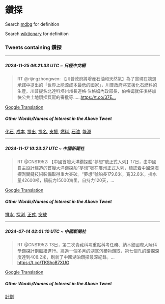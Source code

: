 # 鑽探

Search [mdbg](https://www.mdbg.net/chinese/dictionary?page=worddict&wdrst=0&wdqb=鑽探) for definition

Search [wiktionary](https://en.wiktionary.org/wiki/鑽探) for definition

### Tweets containing 鑽探

___
##### 2024-11-25 06:21:33 UTC ~ 日經中文網
> RT @rijingzhongwen: 【川普政府將增産石油和天然氣】為了實現在競選承諾中提出的「世界上能源成本最低的國家」，川普政府將支援化石燃料的生産。川普提名北達科塔州州長道格·伯格姆內政部長，伯格姆就任後將加快公共土地鑽探頁巖的審批等……https://t.co/37E…

[Google Translation](https://translate.google.com/?hi=en&tab=TT&sl=zh-CN&tl=en&op=translate&text=RT+%40rijingzhongwen%3A+%E3%80%90%E5%B7%9D%E6%99%AE%E6%94%BF%E5%BA%9C%E5%B0%87%E5%A2%9E%E7%94%A3%E7%9F%B3%E6%B2%B9%E5%92%8C%E5%A4%A9%E7%84%B6%E6%B0%A3%E3%80%91%E7%82%BA%E4%BA%86%E5%AF%A6%E7%8F%BE%E5%9C%A8%E7%AB%B6%E9%81%B8%E6%89%BF%E8%AB%BE%E4%B8%AD%E6%8F%90%E5%87%BA%E7%9A%84%E3%80%8C%E4%B8%96%E7%95%8C%E4%B8%8A%E8%83%BD%E6%BA%90%E6%88%90%E6%9C%AC%E6%9C%80%E4%BD%8E%E7%9A%84%E5%9C%8B%E5%AE%B6%E3%80%8D%EF%BC%8C%E5%B7%9D%E6%99%AE%E6%94%BF%E5%BA%9C%E5%B0%87%E6%94%AF%E6%8F%B4%E5%8C%96%E7%9F%B3%E7%87%83%E6%96%99%E7%9A%84%E7%94%9F%E7%94%A3%E3%80%82%E5%B7%9D%E6%99%AE%E6%8F%90%E5%90%8D%E5%8C%97%E9%81%94%E7%A7%91%E5%A1%94%E5%B7%9E%E5%B7%9E%E9%95%B7%E9%81%93%E6%A0%BC%C2%B7%E4%BC%AF%E6%A0%BC%E5%A7%86%E5%85%A7%E6%94%BF%E9%83%A8%E9%95%B7%EF%BC%8C%E4%BC%AF%E6%A0%BC%E5%A7%86%E5%B0%B1%E4%BB%BB%E5%BE%8C%E5%B0%87%E5%8A%A0%E5%BF%AB%E5%85%AC%E5%85%B1%E5%9C%9F%E5%9C%B0%E9%91%BD%E6%8E%A2%E9%A0%81%E5%B7%96%E7%9A%84%E5%AF%A9%E6%89%B9%E7%AD%89%E2%80%A6%E2%80%A6https%3A%2F%2Ft.co%2F37E%E2%80%A6)
##### Other Words/Names of Interest in the Above Tweet
[化石](化石.md), [成本](成本.md), [提出](提出.md), [提名](提名.md), [支援](支援.md), [燃料](燃料.md), [石油](石油.md), [能源](能源.md)
___
##### 2024-11-17 10:23:27 UTC ~ 中國新聞社
> RT @CNS1952: 【中國首艘大洋鑽探船“夢想”號正式入列】17日，由中國自主設計建造的首艘大洋鑽探船“夢想”號在廣州正式入列，標誌着中國深海探測關鍵技術裝備取得重大突破。“夢想”號船長179.8米，寬32.8米，排水量42600噸，續航力15000海里，自持力120天，…

[Google Translation](https://translate.google.com/?hi=en&tab=TT&sl=zh-CN&tl=en&op=translate&text=RT+%40CNS1952%3A+%E3%80%90%E4%B8%AD%E5%9C%8B%E9%A6%96%E8%89%98%E5%A4%A7%E6%B4%8B%E9%91%BD%E6%8E%A2%E8%88%B9%E2%80%9C%E5%A4%A2%E6%83%B3%E2%80%9D%E8%99%9F%E6%AD%A3%E5%BC%8F%E5%85%A5%E5%88%97%E3%80%9117%E6%97%A5%EF%BC%8C%E7%94%B1%E4%B8%AD%E5%9C%8B%E8%87%AA%E4%B8%BB%E8%A8%AD%E8%A8%88%E5%BB%BA%E9%80%A0%E7%9A%84%E9%A6%96%E8%89%98%E5%A4%A7%E6%B4%8B%E9%91%BD%E6%8E%A2%E8%88%B9%E2%80%9C%E5%A4%A2%E6%83%B3%E2%80%9D%E8%99%9F%E5%9C%A8%E5%BB%A3%E5%B7%9E%E6%AD%A3%E5%BC%8F%E5%85%A5%E5%88%97%EF%BC%8C%E6%A8%99%E8%AA%8C%E7%9D%80%E4%B8%AD%E5%9C%8B%E6%B7%B1%E6%B5%B7%E6%8E%A2%E6%B8%AC%E9%97%9C%E9%8D%B5%E6%8A%80%E8%A1%93%E8%A3%9D%E5%82%99%E5%8F%96%E5%BE%97%E9%87%8D%E5%A4%A7%E7%AA%81%E7%A0%B4%E3%80%82%E2%80%9C%E5%A4%A2%E6%83%B3%E2%80%9D%E8%99%9F%E8%88%B9%E9%95%B7179.8%E7%B1%B3%EF%BC%8C%E5%AF%AC32.8%E7%B1%B3%EF%BC%8C%E6%8E%92%E6%B0%B4%E9%87%8F42600%E5%99%B8%EF%BC%8C%E7%BA%8C%E8%88%AA%E5%8A%9B15000%E6%B5%B7%E9%87%8C%EF%BC%8C%E8%87%AA%E6%8C%81%E5%8A%9B120%E5%A4%A9%EF%BC%8C%E2%80%A6)
##### Other Words/Names of Interest in the Above Tweet
[排水](排水.md), [探測](探測.md), [正式](正式.md), [突破](突破.md)
___
##### 2024-07-14 02:01:10 UTC ~ 中國新聞社
> RT @CNS1952: 13日，第二次青藏科考重點科考任務、納木錯國際大陸科學鑽探計劃繼續進行。經過一個多月的湖底沉積物鑽取，第七個孔的鑽探深度達到408.2米，刷新了中國湖泊鑽探最深紀錄。… https://t.co/TKShoB7XUG

[Google Translation](https://translate.google.com/?hi=en&tab=TT&sl=zh-CN&tl=en&op=translate&text=RT+%40CNS1952%3A+13%E6%97%A5%EF%BC%8C%E7%AC%AC%E4%BA%8C%E6%AC%A1%E9%9D%92%E8%97%8F%E7%A7%91%E8%80%83%E9%87%8D%E9%BB%9E%E7%A7%91%E8%80%83%E4%BB%BB%E5%8B%99%E3%80%81%E7%B4%8D%E6%9C%A8%E9%8C%AF%E5%9C%8B%E9%9A%9B%E5%A4%A7%E9%99%B8%E7%A7%91%E5%AD%B8%E9%91%BD%E6%8E%A2%E8%A8%88%E5%8A%83%E7%B9%BC%E7%BA%8C%E9%80%B2%E8%A1%8C%E3%80%82%E7%B6%93%E9%81%8E%E4%B8%80%E5%80%8B%E5%A4%9A%E6%9C%88%E7%9A%84%E6%B9%96%E5%BA%95%E6%B2%89%E7%A9%8D%E7%89%A9%E9%91%BD%E5%8F%96%EF%BC%8C%E7%AC%AC%E4%B8%83%E5%80%8B%E5%AD%94%E7%9A%84%E9%91%BD%E6%8E%A2%E6%B7%B1%E5%BA%A6%E9%81%94%E5%88%B0408.2%E7%B1%B3%EF%BC%8C%E5%88%B7%E6%96%B0%E4%BA%86%E4%B8%AD%E5%9C%8B%E6%B9%96%E6%B3%8A%E9%91%BD%E6%8E%A2%E6%9C%80%E6%B7%B1%E7%B4%80%E9%8C%84%E3%80%82%E2%80%A6+https%3A%2F%2Ft.co%2FTKShoB7XUG)
##### Other Words/Names of Interest in the Above Tweet
[計劃](計劃.md)
